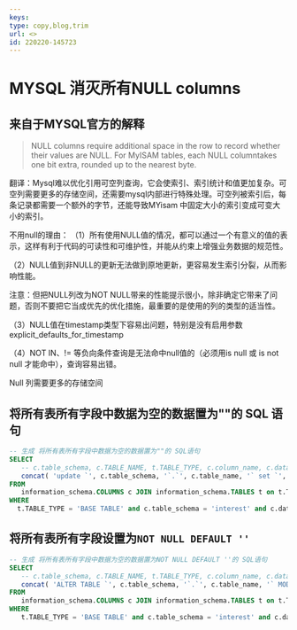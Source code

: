 ```yaml
---
keys: 
type: copy,blog,trim
url: <>
id: 220220-145723
---
```


# MYSQL 消灭所有NULL columns

## 来自于MYSQL官方的解释

> NULL columns require additional space in the row to record whether their values are NULL. For MyISAM tables, each NULL columntakes one bit extra, rounded up to the nearest byte.

翻译：Mysql难以优化引用可空列查询，它会使索引、索引统计和值更加复杂。可空列需要更多的存储空间，还需要mysql内部进行特殊处理。可空列被索引后，每条记录都需要一个额外的字节，还能导致MYisam 中固定大小的索引变成可变大小的索引。

不用null的理由：
（1）所有使用NULL值的情况，都可以通过一个有意义的值的表示，这样有利于代码的可读性和可维护性，并能从约束上增强业务数据的规范性。

（2）NULL值到非NULL的更新无法做到原地更新，更容易发生索引分裂，从而影响性能。

注意：但把NULL列改为NOT NULL带来的性能提示很小，除非确定它带来了问题，否则不要把它当成优先的优化措施，最重要的是使用的列的类型的适当性。

（3）NULL值在timestamp类型下容易出问题，特别是没有启用参数 explicit_defaults_for_timestamp

（4）NOT IN、!= 等负向条件查询是无法命中null值的（必须用is null 或 is not null 才能命中），查询容易出错。

Null 列需要更多的存储空间

## 将所有表所有字段中数据为空的数据置为""的 SQL 语句

```sql
-- 生成 将所有表所有字段中数据为空的数据置为""的 SQL语句
SELECT
   -- c.table_schema, c.TABLE_NAME, t.TABLE_TYPE, c.column_name, c.data_type, c.column_type, c.IS_NULLABLE,
   concat( 'update `', c.table_schema, '`.`', c.table_name, '` set `', c.column_name, '` = \'\' where `', c.column_name, '` is null;' )
FROM
   information_schema.COLUMNS c JOIN information_schema.TABLES t on t.TABLE_SCHEMA = c.TABLE_SCHEMA and t.TABLE_NAME = c.TABLE_NAME
WHERE
  t.TABLE_TYPE = 'BASE TABLE' and c.table_schema = 'interest' and c.data_type in ('char', 'varchar');
```

## 将所有表所有字段设置为`NOT NULL DEFAULT ''`

```sql
-- 生成 将所有表所有字段中数据为空的数据置为NOT NULL DEFAULT ''的 SQL语句
SELECT
   -- c.table_schema, c.TABLE_NAME, t.TABLE_TYPE, c.column_name, c.data_type, c.column_type, c.IS_NULLABLE,
   concat( 'ALTER TABLE `', c.table_schema, '`.`', c.table_name, '` MODIFY COLUMN `', c.column_name, '` ', c.column_type, ' NOT NULL DEFAULT \'\';' )
FROM
   information_schema.COLUMNS c JOIN information_schema.TABLES t on t.TABLE_SCHEMA = c.TABLE_SCHEMA and t.TABLE_NAME = c.TABLE_NAME
WHERE
   t.TABLE_TYPE = 'BASE TABLE' and c.table_schema = 'interest' and c.data_type in ('char', 'varchar') and c.IS_NULLABLE = 'YES';
```
